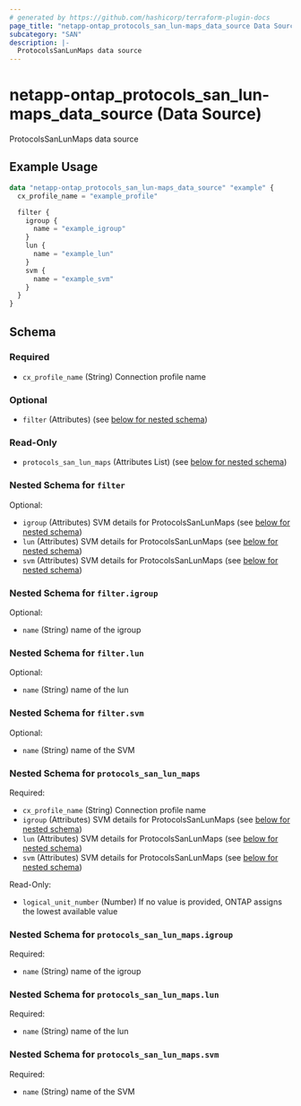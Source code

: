 ```yaml
---
# generated by https://github.com/hashicorp/terraform-plugin-docs
page_title: "netapp-ontap_protocols_san_lun-maps_data_source Data Source - terraform-provider-netapp-ontap"
subcategory: "SAN"
description: |-
  ProtocolsSanLunMaps data source
---
```


# netapp-ontap_protocols_san_lun-maps_data_source (Data Source)

ProtocolsSanLunMaps data source

## Example Usage
```terraform
data "netapp-ontap_protocols_san_lun-maps_data_source" "example" {
  cx_profile_name = "example_profile"

  filter {
    igroup {
      name = "example_igroup"
    }
    lun {
      name = "example_lun"
    }
    svm {
      name = "example_svm"
    }
  }
}
```

<!-- schema generated by tfplugindocs -->
## Schema

### Required

- `cx_profile_name` (String) Connection profile name

### Optional

- `filter` (Attributes) (see [below for nested schema](#nestedatt--filter))

### Read-Only

- `protocols_san_lun_maps` (Attributes List) (see [below for nested schema](#nestedatt--protocols_san_lun_maps))

<a id="nestedatt--filter"></a>
### Nested Schema for `filter`

Optional:

- `igroup` (Attributes) SVM details for ProtocolsSanLunMaps (see [below for nested schema](#nestedatt--filter--igroup))
- `lun` (Attributes) SVM details for ProtocolsSanLunMaps (see [below for nested schema](#nestedatt--filter--lun))
- `svm` (Attributes) SVM details for ProtocolsSanLunMaps (see [below for nested schema](#nestedatt--filter--svm))

<a id="nestedatt--filter--igroup"></a>
### Nested Schema for `filter.igroup`

Optional:

- `name` (String) name of the igroup


<a id="nestedatt--filter--lun"></a>
### Nested Schema for `filter.lun`

Optional:

- `name` (String) name of the lun


<a id="nestedatt--filter--svm"></a>
### Nested Schema for `filter.svm`

Optional:

- `name` (String) name of the SVM



<a id="nestedatt--protocols_san_lun_maps"></a>
### Nested Schema for `protocols_san_lun_maps`

Required:

- `cx_profile_name` (String) Connection profile name
- `igroup` (Attributes) SVM details for ProtocolsSanLunMaps (see [below for nested schema](#nestedatt--protocols_san_lun_maps--igroup))
- `lun` (Attributes) SVM details for ProtocolsSanLunMaps (see [below for nested schema](#nestedatt--protocols_san_lun_maps--lun))
- `svm` (Attributes) SVM details for ProtocolsSanLunMaps (see [below for nested schema](#nestedatt--protocols_san_lun_maps--svm))

Read-Only:

- `logical_unit_number` (Number) If no value is provided, ONTAP assigns the lowest available value

<a id="nestedatt--protocols_san_lun_maps--igroup"></a>
### Nested Schema for `protocols_san_lun_maps.igroup`

Required:

- `name` (String) name of the igroup


<a id="nestedatt--protocols_san_lun_maps--lun"></a>
### Nested Schema for `protocols_san_lun_maps.lun`

Required:

- `name` (String) name of the lun


<a id="nestedatt--protocols_san_lun_maps--svm"></a>
### Nested Schema for `protocols_san_lun_maps.svm`

Required:

- `name` (String) name of the SVM


